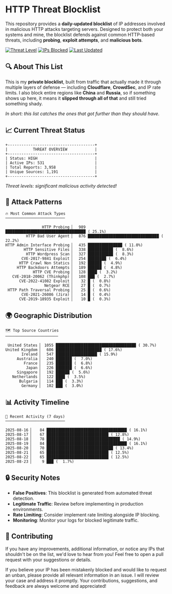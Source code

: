 # HTTP Threat Blocklist

This repository provides a **daily-updated blocklist** of IP addresses involved in malicious HTTP attacks targeting servers. Designed to protect both your systems and mine, the blocklist defends against common HTTP-based threats, including **probing**, **exploit attempts**, and **malicious bots**.

[![Threat Level](https://img.shields.io/badge/Threat%20Level-HIGH-red)](.)
[![IPs Blocked](https://img.shields.io/badge/IPs%20Blocked-531-blue)](.)
[![Last Updated](https://img.shields.io/badge/Updated-2025--08--23-brightgreen)](.)

## 🔍 About This List

This is my **private blocklist**, built from traffic that actually made it through multiple layers of defense — including **Cloudflare**, **CrowdSec**, and IP rate limits. I also block entire regions like **China** and **Russia**, so if something shows up here, it means it **slipped through all of that** and still tried something shady.

*In short: this list catches the ones that got further than they should have.*

## 📈 Current Threat Status

```
+--------------------------------------+
|           THREAT OVERVIEW            |
+--------------------------------------+
| Status: HIGH                         |
| Active IPs: 531                      |
| Total Reports: 3,958                 |
| Unique Sources: 1,191                |
+--------------------------------------+
```

*Threat levels: significant malicious activity detected!*

## 🎯 Attack Patterns

```
🔥 Most Common Attack Types
──────────────────────────

                HTTP Probing ▏  989 ███████████████████████████████████ ( 25.1%)
         HTTP Bad User Agent ▏  876 ███████████████████████████████ ( 22.2%)
HTTP Admin Interface Probing ▏  435 ███████████████ ( 11.0%)
        HTTP Sensitive Files ▏  338 ███████████ (  8.6%)
         HTTP Wordpress Scan ▏  327 ███████████ (  8.3%)
       CVE-2017-9841 Exploit ▏  254 ████████ (  6.4%)
      HTTP Crawl Non Statics ▏  192 ██████ (  4.9%)
     HTTP Backdoors Attempts ▏  189 ██████ (  4.8%)
            HTTP CVE Probing ▏  128 ████ (  3.2%)
   CVE-2018-20062 (Thinkphp) ▏  108 ███ (  2.7%)
      CVE-2022-41082 Exploit ▏   32 █ (  0.8%)
                 Netgear RCE ▏   27 █ (  0.7%)
 HTTP Path Traversal Probing ▏   25 █ (  0.6%)
       CVE-2021-26086 (Jira) ▏   14 █ (  0.4%)
      CVE-2019-18935 Exploit ▏   10 █ (  0.3%)
```

## 🌍 Geographic Distribution

```
🗺️ Top Source Countries
───────────────────────

 United States ▏ 1055 ███████████████████████████████████ ( 30.7%)
United Kingdom ▏  606 ████████████████████ ( 17.6%)
       Ireland ▏  547 ██████████████████ ( 15.9%)
     Australia ▏  240 ███████ (  7.0%)
        France ▏  235 ███████ (  6.8%)
         Japan ▏  226 ███████ (  6.6%)
     Singapore ▏  192 ██████ (  5.6%)
   Netherlands ▏  122 ████ (  3.5%)
      Bulgaria ▏  114 ███ (  3.3%)
       Germany ▏  102 ███ (  3.0%)
```

## 📊 Activity Timeline

```
📅 Recent Activity (7 days)
──────────────────────────

2025-08-16 ▏   84 ███████████████████████████████████ ( 16.1%)
2025-08-17 ▏   67 ███████████████████████████ ( 12.8%)
2025-08-18 ▏   78 ████████████████████████████████ ( 14.9%)
2025-08-19 ▏   84 ███████████████████████████████████ ( 16.1%)
2025-08-20 ▏   70 █████████████████████████████ ( 13.4%)
2025-08-21 ▏   65 ███████████████████████████ ( 12.5%)
2025-08-22 ▏   65 ███████████████████████████ ( 12.5%)
2025-08-23 ▏    9 ███ (  1.7%)
```

## 🔒 Security Notes

- **False Positives**: This blocklist is generated from automated threat detection.
- **Legitimate Traffic**: Review before implementing in production environments.
- **Rate Limiting**: Consider implement rate limiting alongside IP blocking.
- **Monitoring**: Monitor your logs for blocked legitimate traffic.

## 🤝 Contributing

If you have any improvements, additional information, or notice any IPs that shouldn't be on the list, we'd love to hear from you! Feel free to open a pull request with your suggestions or details.

If you believe your IP has been mistakenly blocked and would like to request an unban, please provide all relevant information in an issue. I will review your case and address it promptly. Your contributions, suggestions, and feedback are always welcome and appreciated!